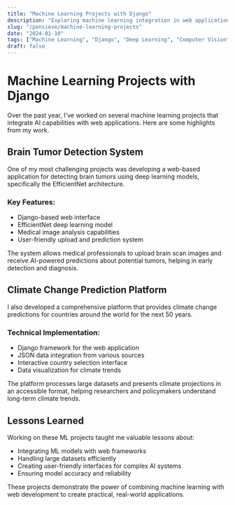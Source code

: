 ```yaml
---
title: "Machine Learning Projects with Django"
description: "Exploring machine learning integration in web applications, from brain tumor detection to climate change prediction."
slug: "/pensieve/machine-learning-projects"
date: "2024-01-10"
tags: ["Machine Learning", "Django", "Deep Learning", "Computer Vision"]
draft: false
---
```


# Machine Learning Projects with Django

Over the past year, I've worked on several machine learning projects that integrate AI capabilities with web applications. Here are some highlights from my work.

## Brain Tumor Detection System

One of my most challenging projects was developing a web-based application for detecting brain tumors using deep learning models, specifically the EfficientNet architecture.

### Key Features:
- Django-based web interface
- EfficientNet deep learning model
- Medical image analysis capabilities
- User-friendly upload and prediction system

The system allows medical professionals to upload brain scan images and receive AI-powered predictions about potential tumors, helping in early detection and diagnosis.

## Climate Change Prediction Platform

I also developed a comprehensive platform that provides climate change predictions for countries around the world for the next 50 years.

### Technical Implementation:
- Django framework for the web application
- JSON data integration from various sources
- Interactive country selection interface
- Data visualization for climate trends

The platform processes large datasets and presents climate projections in an accessible format, helping researchers and policymakers understand long-term climate trends.

## Lessons Learned

Working on these ML projects taught me valuable lessons about:

- Integrating ML models with web frameworks
- Handling large datasets efficiently
- Creating user-friendly interfaces for complex AI systems
- Ensuring model accuracy and reliability

These projects demonstrate the power of combining machine learning with web development to create practical, real-world applications.

